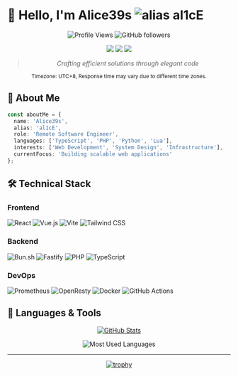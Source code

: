 # :wave: Hello, I'm Alice39s ![alias al1cE](https://img.shields.io/badge/alias-al1cE-ff69b4?style=flat-square)

<div align="center">

![Profile Views](https://komarev.com/ghpvc/?username=alice39s&style=flat-square&color=blueviolet)
![GitHub followers](https://img.shields.io/github/followers/alice39s?style=flat-square&color=blue)

<img src="https://img.shields.io/badge/Role-Remote%20Engineer-brightgreen?style=flat-square" />
<img src="https://img.shields.io/badge/Location-Earth-blue?style=flat-square" />
<img src="https://img.shields.io/badge/Focus-Web%20%26%20Infrastructure-orange?style=flat-square" />

> *Crafting efficient solutions through elegant code*

<div align="center">
  <sub>Timezone: UTC+8, Response time may vary due to different time zones.</sub>
</div>

</div>

## :speech_balloon: About Me
```typescript
const aboutMe = {
  name: 'Alice39s',
  alias: 'al1cE',
  role: 'Remote Software Engineer',
  languages: ['TypeScript', 'PHP', 'Python', 'Lua'],
  interests: ['Web Development', 'System Design', 'Infrastructure'],
  currentFocus: 'Building scalable web applications'
};
```

## :hammer_and_wrench: Technical Stack

###  Frontend
![React](https://img.shields.io/badge/-React%2018-61DAFB?style=flat-square&logo=react&logoColor=black)
![Vue.js](https://img.shields.io/badge/-Vue%203-4FC08D?style=flat-square&logo=vue.js&logoColor=white)
![Vite](https://img.shields.io/badge/-Vite-646CFF?style=flat-square&logo=vite&logoColor=white)
![Tailwind CSS](https://img.shields.io/badge/-Tailwind%20CSS-38B2AC?style=flat-square&logo=tailwind-css&logoColor=white)

###  Backend

![Bun.sh](https://img.shields.io/badge/Bun.sh-000000?style=flat-square&logo=bun&logoColor=white)
![Fastify](https://img.shields.io/badge/-Fastify-000000?style=flat-square&logo=fastify&logoColor=white)
![PHP](https://img.shields.io/badge/-PHP%20Laravel-FF2D20?style=flat-square&logo=laravel&logoColor=white)
![TypeScript](https://img.shields.io/badge/-TypeScript-3178C6?style=flat-square&logo=typescript&logoColor=white)

###  DevOps
![Prometheus](https://img.shields.io/badge/-Prometheus-E6522C?style=flat-square&logo=prometheus&logoColor=white)
![OpenResty](https://img.shields.io/badge/-OpenResty-2F4F4F?style=flat-square&logo=nginx&logoColor=white)
![Docker](https://img.shields.io/badge/-Docker-2496ED?style=flat-square&logo=docker&logoColor=white)
![GitHub Actions](https://img.shields.io/badge/-GitHub%20Actions-2088FF?style=flat-square&logo=github-actions&logoColor=white)

## :hammer: Languages & Tools

<div align="center">

[![GitHub Stats](https://github-readme-stauts-nine.vercel.app/api?username=alice39s&theme=dracula&column=4&margin-w=15&margin-h=15)](https://github-readme-stauts-nine.vercel.app/api?username=alice39s&theme=dracula&column=4&margin-w=15&margin-h=15)

![Most Used Languages](https://github-readme-stats.vercel.app/api/top-langs/?username=alice39s&theme=dracula&column=4&margin-w=15&margin-h=15)

</div>

---

<div align="center">

[![trophy](https://github-profile-trophy.vercel.app/?username=alice39s&theme=dracula&column=4&margin-w=15&margin-h=15)](https://github-profile-trophy.vercel.app/?username=alice39s&theme=dracula&column=4&margin-w=15&margin-h=15)

</div>
